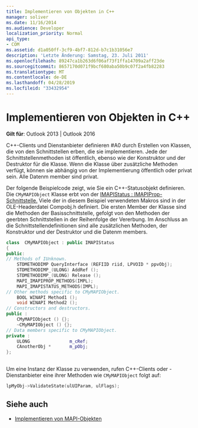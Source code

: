 ```yaml
---
title: Implementieren von Objekten in C++
manager: soliver
ms.date: 11/16/2014
ms.audience: Developer
localization_priority: Normal
api_type:
- COM
ms.assetid: d1a050ff-3cf9-4bf7-812d-b7c1b31056e7
description: 'Letzte Änderung: Samstag, 23. Juli 2011'
ms.openlocfilehash: 89247ca1b263d6f06af73f1ffa14709a2aff23de
ms.sourcegitcommit: 8657170d071f9bcf680aba50b9c07f2a4fb82283
ms.translationtype: MT
ms.contentlocale: de-DE
ms.lasthandoff: 04/28/2019
ms.locfileid: "33432954"
---
```

# <a name="implementing-objects-in-c"></a>Implementieren von Objekten in C++

**Gilt für**: Outlook 2013 | Outlook 2016 
  
C++-Clients und Dienstanbieter definieren #A0 durch Erstellen von Klassen, die von den Schnittstellen erben, die sie implementieren. Jede der Schnittstellenmethoden ist öffentlich, ebenso wie der Konstruktor und der Destruktor für die Klasse. Wenn die Klasse über zusätzliche Methoden verfügt, können sie abhängig von der Implementierung öffentlich oder privat sein. Alle Datenm member sind privat. 
  
Der folgende Beispielcode zeigt, wie Sie ein C++-Statusobjekt definieren. Die `CMyMAPIObject` Klasse erbt von der [IMAPIStatus : IMAPIProp-Schnittstelle.](imapistatusimapiprop.md) Viele der in diesem Beispiel verwendeten Makros sind in der OLE-Headerdatei Compobj.h definiert. Die ersten Member der Klasse sind die Methoden der Basisschnittstelle, gefolgt von den Methoden der geerbten Schnittstellen in der Reihenfolge der Vererbung. Im Anschluss an die Schnittstellendefinitionen sind alle zusätzlichen Methoden, der Konstruktor und der Destruktor und die Datenm members. 
  
```cpp
class  CMyMAPIObject : public IMAPIStatus
{
public:
// Methods of IUnknown.
    STDMETHODIMP QueryInterface (REFIID riid, LPVOID * ppvObj);
    STDMETHODIMP_(ULONG) AddRef ();
    STDMETHODIMP_(ULONG) Release ();
    MAPI_IMAPIPROP_METHODS(IMPL);
    MAPI_IMAPISTATUS_METHODS(IMPL);
// Other methods specific to CMyMAPIObject.
    BOOL WINAPI Method1 ();
    void WINAPI Method2 ();
// Constructors and destructors.
public :
    CMyMAPIObject () {};
    ~CMyMAPIObject () {};
// Data members specific to CMyMAPIObject.
private :
    ULONG               m_cRef;
    CAnotherObj *       m_pObj;
};
 
```

Um eine Instanz der Klasse zu verwenden, rufen C++-Clients oder -Dienstanbieter eine ihrer Methoden wie  `CMyMAPIObject` folgt auf: 
  
```cpp
lpMyObj->ValidateState(ulUIParam, ulFlags);

```

## <a name="see-also"></a>Siehe auch

- [Implementieren von MAPI-Objekten](implementing-mapi-objects.md)

